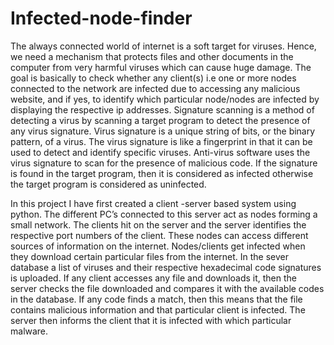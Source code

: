 # Infected-node-finder

The always connected world of internet is a soft target for viruses. Hence, we need a mechanism that protects files and other documents in the computer from very harmful viruses which can cause huge damage.
The goal is basically to check whether any client(s) i.e one or more nodes connected to the network are infected due to accessing any malicious website, and if yes, to identify which particular node/nodes are infected by displaying the respective ip addresses.
Signature scanning is a method of detecting a virus by scanning a target program to detect the presence of any virus signature. Virus signature is a unique string of bits, or the binary pattern, of a virus. The virus signature is like a fingerprint in that it can be used to detect and identify specific viruses. Anti-virus software uses the virus signature to scan for the presence of malicious code. If the signature is found in the target program, then it is considered as infected otherwise the target program is considered as uninfected.

In this project I have first created a client -server based system using python.
The different PC’s connected to this server act as nodes forming a small network. The clients hit on the server and the server identifies the respective port numbers of the client.
These nodes can access different sources of information on the internet. Nodes/clients get infected when they download certain particular files from the internet.
In the sever database a list of viruses and their respective hexadecimal code signatures is uploaded. If any client accesses any file and downloads it, then the server checks the file downloaded and compares it with the available codes in the database. If any code finds a match, then this means that the file contains malicious information and that particular client is infected. The server then informs the client that it is infected with which particular malware.
